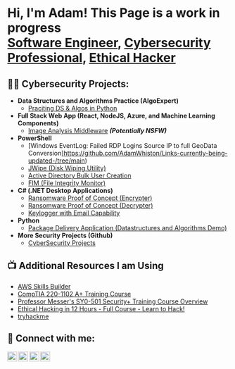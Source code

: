 <h1>Hi, I'm Adam! This Page is a work in progress <br/><a href="https://github.com/AdamWhiston/Coding-Projects">Software Engineer</a>, <a href="https://github.com/AdamWhiston/CyberSecurity-Projects/blob/main/README.md">Cybersecurity Professional</a>, <a href="https://github.com/AdamWhiston/Ethical-Hacking-Projects/blob/main/README.md">Ethical Hacker</a></h1>

<h2>👨‍💻 Cybersecurity Projects:</h2>


- <b>Data Structures and Algorithms Practice (AlgoExpert)</b>
  - [Praciting DS & Algos in Python](https://github.com/AdamWhiston/Links-currently-being-updated-/tree/main)
- <b>Full Stack Web App (React, NodeJS, Azure, and Machine Learning Components)</b>
  - [Image Analysis Middleware](https://github.com/AdamWhiston/Links-currently-being-updated-/tree/main) <b><i>(Potentially NSFW)</b></i>
- <b>PowerShell</b>
  - [Windows EventLog: Failed RDP Logins Source IP to full GeoData Conversion]https://github.com/AdamWhiston/Links-currently-being-updated-/tree/main)
  - [JWipe (Disk Wiping Utility)](https://github.com/AdamWhiston/Links-currently-being-updated-/tree/main)
  - [Active Directory Bulk User Creation](https://github.com/AdamWhiston/Links-currently-being-updated-/tree/main)
  - [FIM (File Integrity Monitor)](https://github.com/AdamWhiston/Links-currently-being-updated-/tree/main)
- <b>C# (.NET Desktop Applications)</b>
  - [Ransomware Proof of Concept (Encrypter)](https://github.com/AdamWhiston/Links-currently-being-updated-/tree/main)
  - [Ransomware Proof of Concept (Decrypter)](https://github.com/AdamWhiston/Links-currently-being-updated-/tree/main)
  - [Keylogger with Email Capability](https://github.com/AdamWhiston/Links-currently-being-updated-/tree/main)
- <b>Python</b>
  - [Package Delivery Application (Datastructures and Algorithms Demo)](https://github.com/AdamWhiston/Links-currently-being-updated-/tree/main)
- <b> More Security Projects (Github)</b>
  - [CyberSecurity Projects](https://github.com/AdamWhiston/CyberSecurity-Projects/blob/main/README.md)

<h2>📺 Additional Resources I am Using</h2>

- [AWS Skills Builder](https://explore.skillbuilder.aws/learn)
- [CompTIA 220-1102 A+ Training Course](https://www.youtube.com/playlist?list=PLG49S3nxzAnna96gzhJrzkii4hH_mgW4b)
- [Professor Messer's SY0-501 Security+ Training Course Overview](https://www.youtube.com/watch?v=JU5zkddWits&list=PLG49S3nxzAnnVhoAaL4B6aMFDQ8_gdxAy)
- [Ethical Hacking in 12 Hours - Full Course - Learn to Hack!](https://www.youtube.com/watch?v=OfvdQeh79s0)
- [tryhackme](https://tryhackme.com/)

<h2> 🤳 Connect with me:</h2>

[<img align="left" alt="JoshMadakor | YouTube" width="22px" src="https://cdn.jsdelivr.net/npm/simple-icons@v3/icons/youtube.svg" />][youtube]
[<img align="left" alt="JoshMadakor | Twitter" width="22px" src="https://cdn.jsdelivr.net/npm/simple-icons@v3/icons/twitter.svg" />][twitter]
[<img align="left" alt="JoshMadakor | LinkedIn" width="22px" src="https://cdn.jsdelivr.net/npm/simple-icons@v3/icons/linkedin.svg" />][linkedin]
[<img align="left" alt="JoshMadakor | Instagram" width="22px" src="https://cdn.jsdelivr.net/npm/simple-icons@v3/icons/instagram.svg" />][instagram]

[twitter]: https://twitter.com/joshmadakor
[youtube]: https://www.youtube.com/c/joshmadakor
[instagram]: https://www.instagram.com/joshmadakor/
[linkedin]: https://www.linkedin.com/in/adam-whiston-424a471b6

<!--
**AdamWhiston/AdamWhiston** is a ✨ _special_ ✨ repository because its `README.md` (this file) appears on your GitHub profile.

Here are some ideas to get you started:

- 🔭 I’m currently working on ...
- 🌱 I’m currently learning ...
- 👯 I’m looking to collaborate on ...
- 🤔 I’m looking for help with ...
- 💬 Ask me about ...
- 📫 How to reach me: ...
- 😄 Pronouns: ...
- ⚡ Fun fact: ...
-->
